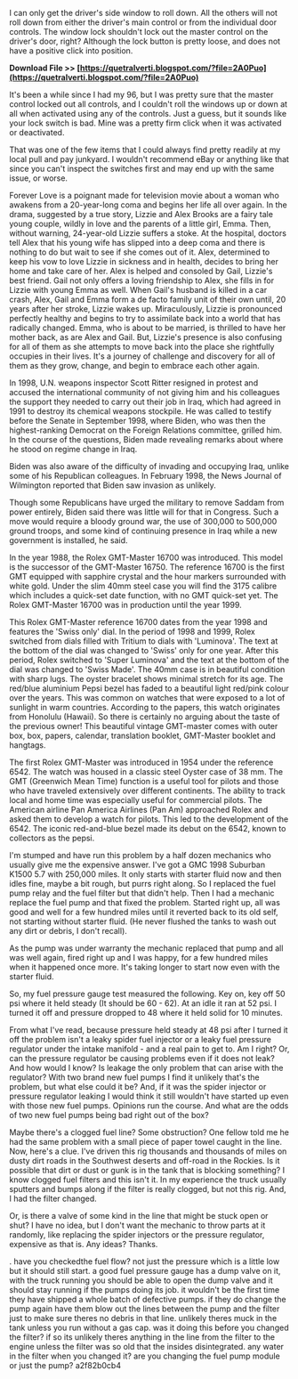 
 
I can only get the driver's side window to roll down. All the others will not roll down from either the driver's main control or from the individual door controls. The window lock shouldn't lock out the master control on the driver's door, right? Although the lock button is pretty loose, and does not have a positive click into position.
 
**Download File >> [https://quetralverti.blogspot.com/?file=2A0Puo](https://quetralverti.blogspot.com/?file=2A0Puo)**


 
It's been a while since I had my 96, but I was pretty sure that the master control locked out all controls, and I couldn't roll the windows up or down at all when activated using any of the controls. Just a guess, but it sounds like your lock switch is bad. Mine was a pretty firm click when it was activated or deactivated.
 
That was one of the few items that I could always find pretty readily at my local pull and pay junkyard. I wouldn't recommend eBay or anything like that since you can't inspect the switches first and may end up with the same issue, or worse.
 
Forever Love is a poignant made for television movie about a woman who awakens from a 20-year-long coma and begins her life all over again. In the drama, suggested by a true story, Lizzie and Alex Brooks are a fairy tale young couple, wildly in love and the parents of a little girl, Emma. Then, without warning, 24-year-old Lizzie suffers a stoke. At the hospital, doctors tell Alex that his young wife has slipped into a deep coma and there is nothing to do but wait to see if she comes out of it. Alex, determined to keep his vow to love Lizzie in sickness and in health, decides to bring her home and take care of her. Alex is helped and consoled by Gail, Lizzie's best friend. Gail not only offers a loving friendship to Alex, she fills in for Lizzie with young Emma as well. When Gail's husband is killed in a car crash, Alex, Gail and Emma form a de facto family unit of their own until, 20 years after her stroke, Lizzie wakes up. Miraculously, Lizzie is pronounced perfectly healthy and begins to try to assimilate back into a world that has radically changed. Emma, who is about to be married, is thrilled to have her mother back, as are Alex and Gail. But, Lizzie's presence is also confusing for all of them as she attempts to move back into the place she rightfully occupies in their lives. It's a journey of challenge and discovery for all of them as they grow, change, and begin to embrace each other again.

In 1998, U.N. weapons inspector Scott Ritter resigned in protest and accused the international community of not giving him and his colleagues the support they needed to carry out their job in Iraq, which had agreed in 1991 to destroy its chemical weapons stockpile. He was called to testify before the Senate in September 1998, where Biden, who was then the highest-ranking Democrat on the Foreign Relations committee, grilled him. In the course of the questions, Biden made revealing remarks about where he stood on regime change in Iraq.
 
Biden was also aware of the difficulty of invading and occupying Iraq, unlike some of his Republican colleagues. In February 1998, the News Journal of Wilmington reported that Biden saw invasion as unlikely.
 
Though some Republicans have urged the military to remove Saddam from power entirely, Biden said there was little will for that in Congress. Such a move would require a bloody ground war, the use of 300,000 to 500,000 ground troops, and some kind of continuing presence in Iraq while a new government is installed, he said.
 
In the year 1988, the Rolex GMT-Master 16700 was introduced. This model is the successor of the GMT-Master 16750. The reference 16700 is the first GMT equipped with sapphire crystal and the hour markers surrounded with white gold. Under the slim 40mm steel case you will find the 3175 calibre which includes a quick-set date function, with no GMT quick-set yet. The Rolex GMT-Master 16700 was in production until the year 1999.
 
This Rolex GMT-Master reference 16700 dates from the year 1998 and features the 'Swiss only' dial. In the period of 1998 and 1999, Rolex switched from dials filled with Tritium to dials with 'Luminova'. The text at the bottom of the dial was changed to 'Swiss' only for one year. After this period, Rolex switched to 'Super Luminova' and the text at the bottom of the dial was changed to 'Swiss Made'. The 40mm case is in beautiful condition with sharp lugs. The oyster bracelet shows minimal stretch for its age. The red/blue aluminium Pepsi bezel has faded to a beautiful light red/pink colour over the years. This was common on watches that were exposed to a lot of sunlight in warm countries. According to the papers, this watch originates from Honolulu (Hawaii). So there is certainly no arguing about the taste of the previous owner! This beautiful vintage GMT-master comes with outer box, box, papers, calendar, translation booklet, GMT-Master booklet and hangtags.
 
The first Rolex GMT-Master was introduced in 1954 under the reference 6542. The watch was housed in a classic steel Oyster case of 38 mm. The GMT (Greenwich Mean Time) function is a useful tool for pilots and those who have traveled extensively over different continents. The ability to track local and home time was especially useful for commercial pilots. The American airline Pan America Airlines (Pan Am) approached Rolex and asked them to develop a watch for pilots. This led to the development of the 6542. The iconic red-and-blue bezel made its debut on the 6542, known to collectors as the pepsi.
 
I'm stumped and have run this problem by a half dozen mechanics who usually give me the expensive answer. I've got a GMC 1998 Suburban K1500 5.7 with 250,000 miles. It only starts with starter fluid now and then idles fine, maybe a bit rough, but purrs right along. So I replaced the fuel pump relay and the fuel filter but that didn't help. Then I had a mechanic replace the fuel pump and that fixed the problem. Started right up, all was good and well for a few hundred miles until it reverted back to its old self, not starting without starter fluid. (He never flushed the tanks to wash out any dirt or debris, I don't recall).
 
As the pump was under warranty the mechanic replaced that pump and all was well again, fired right up and I was happy, for a few hundred miles when it happened once more. It's taking longer to start now even with the starter fluid.
 
So, my fuel pressure gauge test measured the following. Key on, key off 50 psi where it held steady (It should be 60 - 62). At an idle it ran at 52 psi. I turned it off and pressure dropped to 48 where it held solid for 10 minutes.
 
From what I've read, because pressure held steady at 48 psi after I turned it off the problem isn't a leaky spider fuel injector or a leaky fuel pressure regulator under the intake manifold - and a real pain to get to. Am I right? Or, can the pressure regulator be causing problems even if it does not leak? And how would I know? Is leakage the only problem that can arise with the regulator? With two brand new fuel pumps I find it unlikely that's the problem, but what else could it be? And, if it was the spider injector or pressure regulator leaking I would think it still wouldn't have started up even with those new fuel pumps. Opinions run the course. And what are the odds of two new fuel pumps being bad right out of the box?
 
Maybe there's a clogged fuel line? Some obstruction? One fellow told me he had the same problem with a small piece of paper towel caught in the line. Now, here's a clue. I've driven this rig thousands and thousands of miles on dusty dirt roads in the Southwest deserts and off-road in the Rockies. Is it possible that dirt or dust or gunk is in the tank that is blocking something? I know clogged fuel filters and this isn't it. In my experience the truck usually sputters and bumps along if the filter is really clogged, but not this rig. And, I had the filter changed.
 
Or, is there a valve of some kind in the line that might be stuck open or shut? I have no idea, but I don't want the mechanic to throw parts at it randomly, like replacing the spider injectors or the pressure regulator, expensive as that is. Any ideas? Thanks.
 
. have you checkedthe fuel flow? not just the pressure which is a little low but it should still start. a good fuel pressure gauge has a dump valve on it, with the truck running you should be able to open the dump valve and it should stay running if the pumps doing its job. it wouldn't be the first time they have shipped a whole batch of defective pumps. if they do change the pump again have them blow out the lines between the pump and the filter just to make sure theres no debris in that line. unlikely theres muck in the tank unless you run without a gas cap. was it doing this before you changed the filter? if so its unlikely theres anything in the line from the filter to the engine unless the filter was so old that the insides disintegrated. any water in the filter when you changed it? are you changing the fuel pump module or just the pump?
 a2f82b0cb4
 
